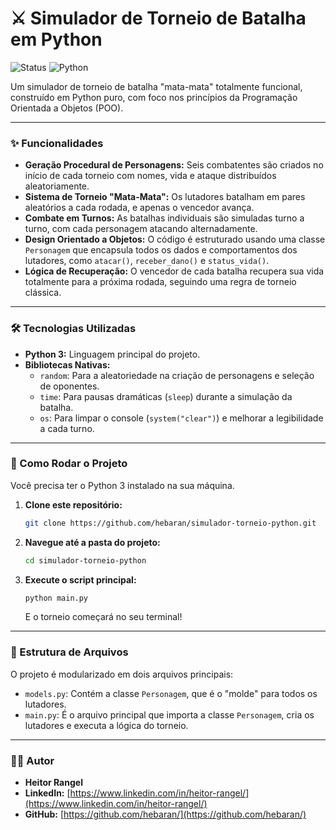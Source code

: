# ⚔️ Simulador de Torneio de Batalha em Python

![Status](https://img.shields.io/badge/status-conclu%C3%ADdo-brightgreen)
![Python](https://img.shields.io/badge/python-3.12%2B-blue)

Um simulador de torneio de batalha "mata-mata" totalmente funcional, construído em Python puro, com foco nos princípios da Programação Orientada a Objetos (POO).

---

### ✨ Funcionalidades

* **Geração Procedural de Personagens:** Seis combatentes são criados no início de cada torneio com nomes, vida e ataque distribuídos aleatoriamente.
* **Sistema de Torneio "Mata-Mata":** Os lutadores batalham em pares aleatórios a cada rodada, e apenas o vencedor avança.
* **Combate em Turnos:** As batalhas individuais são simuladas turno a turno, com cada personagem atacando alternadamente.
* **Design Orientado a Objetos:** O código é estruturado usando uma classe `Personagem` que encapsula todos os dados e comportamentos dos lutadores, como `atacar()`, `receber_dano()` e `status_vida()`.
* **Lógica de Recuperação:** O vencedor de cada batalha recupera sua vida totalmente para a próxima rodada, seguindo uma regra de torneio clássica.

---

### 🛠️ Tecnologias Utilizadas

* **Python 3:** Linguagem principal do projeto.
* **Bibliotecas Nativas:**
  * `random`: Para a aleatoriedade na criação de personagens e seleção de oponentes.
  * `time`: Para pausas dramáticas (`sleep`) durante a simulação da batalha.
  * `os`: Para limpar o console (`system("clear")`) e melhorar a legibilidade a cada turno.

---

### 🚀 Como Rodar o Projeto

Você precisa ter o Python 3 instalado na sua máquina.

1. **Clone este repositório:**

    ```bash
    git clone https://github.com/hebaran/simulador-torneio-python.git
    ```

2. **Navegue até a pasta do projeto:**

    ```bash
    cd simulador-torneio-python
    ```

3. **Execute o script principal:**

    ```bash
    python main.py
    ```

    E o torneio começará no seu terminal!

---

### 📂 Estrutura de Arquivos

O projeto é modularizado em dois arquivos principais:

* `models.py`: Contém a classe `Personagem`, que é o "molde" para todos os lutadores.
* `main.py`: É o arquivo principal que importa a classe `Personagem`, cria os lutadores e executa a lógica do torneio.

---

### 👨‍💻 Autor

* **Heitor Rangel**
* **LinkedIn:** [https://www.linkedin.com/in/heitor-rangel/](https://www.linkedin.com/in/heitor-rangel/)
* **GitHub:** [https://github.com/hebaran/](https://github.com/hebaran/)
